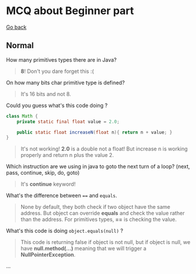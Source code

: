 # MCQ about Beginner part

[Go back](..)

## Normal

How many primitives types there are in Java?

<blockquote class="spoiler">
<b>8</b>! Don't you dare forget this :(
</blockquote>

On how many bits char primitive type is defined?

<blockquote class="spoiler">
It's 16 bits and not 8.
</blockquote>

Could you guess what's this code doing ?

```java
class Math {
    private static final float value = 2.0;

    public static float increaseN(float n){ return n + value; }
}
```

<blockquote class="spoiler">
It's not working! <b>2.0</b> is a double not a float! But increase
n is working properly and return n plus the value 2.
</blockquote>

Which instruction are we using in java to goto the next
turn of a loop? (next, pass, continue, skip, do, goto)

<blockquote class="spoiler">
It's <b>continue</b> keyword!
</blockquote>

What's the difference between ``==`` and `equals`.

<blockquote class="spoiler">
None by default, they both check if two object have the same address.
But object can override <b>equals</b> and check the value
rather than the address. For primitives types, <b>==</b> is checking
the value.
</blockquote>

What's this code is doing ``object.equals(null)`` ?

<blockquote class="spoiler">
This code is returning false if object is not null, but if object
is null, we have <b>null.method(...)</b> meaning that we will
trigger a <b>NullPointerException</b>.
</blockquote>

...

<blockquote class="spoiler">
</blockquote>